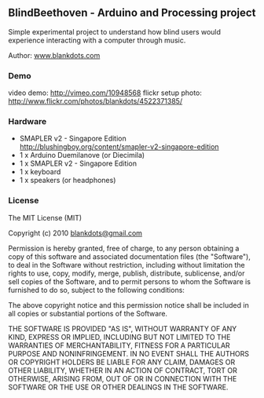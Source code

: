 ## BlindBeethoven - Arduino and Processing project

Simple experimental project to understand how blind users would experience interacting with a computer through music. 

Author: www.blankdots.com

### Demo

video demo: http://vimeo.com/10948568
flickr setup photo: http://www.flickr.com/photos/blankdots/4522371385/

### Hardware

* SMAPLER v2 - Singapore Edition http://blushingboy.org/content/smapler-v2-singapore-edition
* 1 x Arduino Duemilanove (or Diecimila)
* 1 x SMAPLER v2 - Singapore Edition 
* 1 x keyboard
* 1 x speakers (or headphones)

### License

The MIT License (MIT)

Copyright (c) 2010 blankdots@gmail.com

Permission is hereby granted, free of charge, to any person obtaining a copy
of this software and associated documentation files (the "Software"), to deal
in the Software without restriction, including without limitation the rights
to use, copy, modify, merge, publish, distribute, sublicense, and/or sell
copies of the Software, and to permit persons to whom the Software is
furnished to do so, subject to the following conditions:

The above copyright notice and this permission notice shall be included in
all copies or substantial portions of the Software.

THE SOFTWARE IS PROVIDED "AS IS", WITHOUT WARRANTY OF ANY KIND, EXPRESS OR
IMPLIED, INCLUDING BUT NOT LIMITED TO THE WARRANTIES OF MERCHANTABILITY,
FITNESS FOR A PARTICULAR PURPOSE AND NONINFRINGEMENT. IN NO EVENT SHALL THE
AUTHORS OR COPYRIGHT HOLDERS BE LIABLE FOR ANY CLAIM, DAMAGES OR OTHER
LIABILITY, WHETHER IN AN ACTION OF CONTRACT, TORT OR OTHERWISE, ARISING FROM,
OUT OF OR IN CONNECTION WITH THE SOFTWARE OR THE USE OR OTHER DEALINGS IN
THE SOFTWARE.